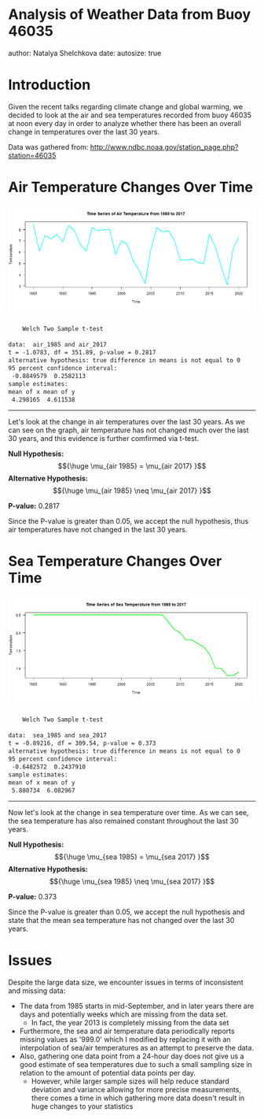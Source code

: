Analysis of Weather Data from Buoy 46035
========================================================
author: Natalya Shelchkova
date: 
autosize: true



Introduction
========================================================

Given the recent talks regarding climate change and global warming, we decided to look at the air and sea temperatures recorded from buoy 46035 at noon every day in order to analyze whether there has been an overall change in temperatures over the last 30 years.

Data was gathered from: <http://www.ndbc.noaa.gov/station_page.php?station=46035>

Air Temperature Changes Over Time
========================================================

![plot of chunk unnamed-chunk-2](weather_pres-figure/unnamed-chunk-2-1.png)

```

	Welch Two Sample t-test

data:  air_1985 and air_2017
t = -1.0783, df = 351.89, p-value = 0.2817
alternative hypothesis: true difference in means is not equal to 0
95 percent confidence interval:
 -0.8849579  0.2582113
sample estimates:
mean of x mean of y 
 4.298165  4.611538 
```

***

Let's look at the change in air temperatures over the last 30 years. As we can see on the graph, air temperature has not changed much over the last 30 years, and this evidence is further comfirmed via t-test.

**Null Hypothesis:** $${\huge \mu_{air 1985} = \mu_{air 2017} }$$
**Alternative Hypothesis:** $${\huge \mu_{air 1985} \neq \mu_{air 2017} }$$

**P-value:** 0.2817

Since the P-value is greater than 0.05, we accept the null hypothesis, thus air temperatures have not changed in the last 30 years.

Sea Temperature Changes Over Time
========================================================

![plot of chunk unnamed-chunk-3](weather_pres-figure/unnamed-chunk-3-1.png)

```

	Welch Two Sample t-test

data:  sea_1985 and sea_2017
t = -0.89216, df = 309.54, p-value = 0.373
alternative hypothesis: true difference in means is not equal to 0
95 percent confidence interval:
 -0.6482572  0.2437910
sample estimates:
mean of x mean of y 
 5.880734  6.082967 
```

***

Now let's look at the change in sea temperature over time. As we can see, the sea temperature has also remained constant throughout the last 30 years.

**Null Hypothesis:** $${\huge \mu_{sea 1985} = \mu_{sea 2017} }$$
**Alternative Hypothesis:** $${\huge \mu_{sea 1985} \neq \mu_{sea 2017} }$$

**P-value:** 0.373

Since the P-value is greater than 0.05, we accept the null hypothesis and state that the mean sea temperature has not changed over the last 30 years. 

Issues
========================================================

Despite the large data size, we encounter issues in terms of inconsistent and missing data: 

- The data from 1985 starts in mid-September, and in later years there are days and potentially weeks which are missing from the data set. 
  - In fact, the year 2013 is completely missing from the data set
- Furthermore, the sea and air temperature data periodically reports missing values as '999.0' which I modified by replacing it with an interpolation of sea/air temperatures as an attempt to preserve the data. 
- Also, gathering one data point from a 24-hour day does not give us a good estimate of sea temperatures due to such a small sampling size in relation to the amount of potential data points per day.
  - However, while larger sample sizes will help reduce standard deviation and variance allowing for more precise measurements, there comes a time in which gathering more data doesn't result in huge changes to your statistics


